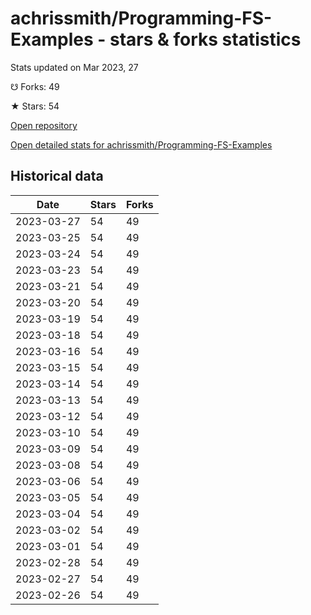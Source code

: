 # achrissmith/Programming-FS-Examples - stars & forks statistics

Stats updated on Mar 2023, 27

☋ Forks: 49

★ Stars: 54

[Open repository](https://github.com/achrissmith/Programming-FS-Examples)

[Open detailed stats for achrissmith/Programming-FS-Examples](https://reviewgithub.com/rep/achrissmith/Programming-FS-Examples)

## Historical data
| Date | Stars | Forks |
|------|-------|-------|
| 2023-03-27 | 54 | 49 | 
| 2023-03-25 | 54 | 49 | 
| 2023-03-24 | 54 | 49 | 
| 2023-03-23 | 54 | 49 | 
| 2023-03-21 | 54 | 49 | 
| 2023-03-20 | 54 | 49 | 
| 2023-03-19 | 54 | 49 | 
| 2023-03-18 | 54 | 49 | 
| 2023-03-16 | 54 | 49 | 
| 2023-03-15 | 54 | 49 | 
| 2023-03-14 | 54 | 49 | 
| 2023-03-13 | 54 | 49 | 
| 2023-03-12 | 54 | 49 | 
| 2023-03-10 | 54 | 49 | 
| 2023-03-09 | 54 | 49 | 
| 2023-03-08 | 54 | 49 | 
| 2023-03-06 | 54 | 49 | 
| 2023-03-05 | 54 | 49 | 
| 2023-03-04 | 54 | 49 | 
| 2023-03-02 | 54 | 49 | 
| 2023-03-01 | 54 | 49 | 
| 2023-02-28 | 54 | 49 | 
| 2023-02-27 | 54 | 49 | 
| 2023-02-26 | 54 | 49 | 

